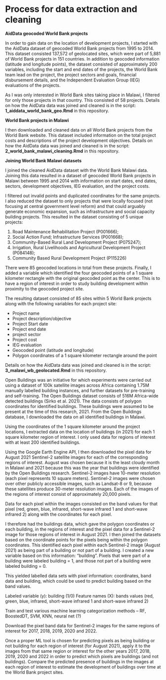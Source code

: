 # Process for data extraction and cleaning

**AidData geocoded World Bank projects** 

In order to gain data on the location of development projects, I started with the AidData dataset of geocoded World Bank projects from 1995 to 2014. This dataset consisted 137,572 of geolocated sites, which were part of 5,881 of World Bank projects in 151 countries. In addition to geocoded information (latitude and longitude points), the dataset consisted of approximately 200 variables, including the start and end dates of the projects, the World Bank team lead on the project, the project sectors and goals, financial disbursement details, and the Independent Evaluation Group (IEG) evaluations of the projects. 

As I was only interested in World Bank sites taking place in Malawi, I filtered for only those projects in that country. This consisted of 58 projects. Details on how the AidData data was joined and cleaned is in the script: **1_aiddata_world_bank_geo.Rmd** in this repository.

**World Bank projects in Malawi**

I then downloaded and cleaned data on all World Bank projects from the World Bank website. This dataset included information on the total project costs and descriptions of the project development objectives. Details on how the AidData data was joined and cleaned is in the script: **2_world_bank_malawi_cleaning.Rmd** in this repository.

**Joining World Bank Malawi datasets**

I joined the cleaned AidData dataset with the World Bank Malawi data. Joining this data resulted in a dataset of geocoded World Bank projects in Malawi between 1995 and 2014 with information on start dates, end dates, sectors, development objectives, IEG evaluation, and the project costs.

I filtered out invalid points and duplicated coordinates for the same projects. I also reduced the dataset to only projects that were locally focused (not focusing at central government level reform) and that could arguably generate economic expansion, such as infrastructure and social capacity building projects. This resulted in the dataset consisting of 5 unique projects: 
1.	Road Maintenance Rehabilitation Project (P001666); 
2.	Social Action Fund; Infrastructure Services (P001668); 
3.	Community-Based Rural Land Development Project (P075247); 
4.	Irrigation, Rural Livelihoods and Agricultural Development Project (P084148); 
5.	Community Based Rural Development Project (P115226)

There were 85 geocoded locations in total from these projects. Finally, I added a variable which identified the four geocoded points of a 1 square kilometer rectangle with the original geocoded point as the center. This is to have a region of interest in order to study building development within proximity to the geocoded project site.

The resulting dataset consisted of 85 sites within 5 World Bank projects along with the following variables for each project site:
-	Project name
-	Project description/objective
-	Project Start date
-	Project end date
- project sector
-	Project cost
- IEG evaluation
-	Geocoded point (latitude and longitude)
-	Polygon coordinates of a 1 square kilometer rectangle around the point

Details on how the AidData data was joined and cleaned is in the script: **3_malawi_wb_geolocated.Rmd** in this repository.

Open Buildings was an initiative for which experiments were carried out using a dataset of 100k satellite images across Africa containing 1.75M manually labelled building instances, and further datasets for pre-training and self-training. The Open Buildings dataset consists of 516M Africa-wide detected buildings (Sirko et al. 2021). The data consists of polygon coordinates for identified buildings. These buildings were assumed to be present at the time of this research, 2021. From the Open Buildings database, I downloaded the data on all identified buildings in Malawi. 

Using the coordinates of the 1 square kilometer around the project locations, I extracted data on the location of buildings (in 2021) for each 1 square kilometer region of interest. I only used data for regions of interest with at least 200 identified buildings. 

Using the Google Earth Engine API, I then downloaded the pixel data for August 2021 Sentinel-2 satellite images for each of the corresponding regions of interest. August was chosen because it is the least cloudy month in Malawi and 2021 because this was the year that buildings were identified by the Open Buildings research. Sentinel-2 images have 10-meter resolution (each pixel represents 10 square meters). Sentinel-2 images were chosen over other publicly accessible images, such as Landsat-8 or 9, because these satellites produce 30-meter resolution images. Each of the images of the regions of interest consist of approximately 20,000 pixels. 

Data for each pixel within the images consisted on the band values for that pixel (red, green, blue, infrared, short-wave infrared 1 and short-wave infrared 2) along with the coordinates for each pixel. 

I therefore had the buildings data, which gave the polygon coordinates or each building, in the regions of interest and the pixel data for a Sentinel-2 image for those regions of interest in August 2021. I then joined the datasets based on the coordinate points for the pixels being within the polygon coordinates. This identified each pixel within each Sentinel-2 image (August 2021) as being part of a building or not part of a building. I created a new variable based on this information: “building”. Pixels that were part of a building were labeled building = 1, and those not part of a building were labeled building = 0. 

This yielded labelled data sets with pixel information: coordinates, band data and building, which could be used to predict building based on the band values.

Labeled variable (y): building (1/0)
Feature names (X): bands values (red, green, blue, infrared, short-wave infrared 1 and short-wave infrared 2)

Train and test various machine learning categorization methods – RF, BoostedDT, SVM, KNN, neural net (?)

Download the pixel band data for Sentinel-2 images for the same regions of interest for 2017, 2018, 2019, 2020 and 2022.

Once a proper ML tool is chosen for predicting pixels as being building or not building for each region of interest (for August 2021), apply it to the images from that same region or interest for the other years 2017, 2018, 2019, 2020 and 2022 in order to predict which pixels are buildings (and not buildings). Compare the predicted presence of buildings in the images at each region of interest to estimate the development of buildings over time at the World Bank project sites. 

